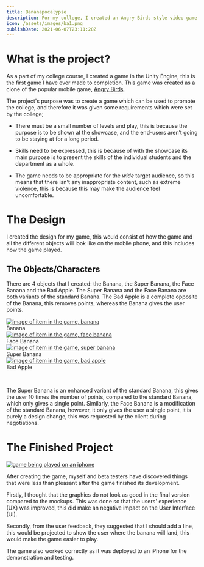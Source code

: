 ```yaml
---
title: Bananapocalypse
description: For my college, I created an Angry Birds style video game prototype within Unity to be played on a mobile phone.
icon: /assets/images/ba1.png
publishDate: 2021-06-07T23:11:28Z
---
```


# What is the project?

As a part of my college course, I created a game in the Unity Engine, this is the first game I have ever made to completion. This game was created as a clone of the popular mobile game, [Angry Birds](https://www.angrybirds.com/ "Angry Birds's Homepage").

The project's purpose was to create a game which can be used to promote the college, and therefore it was given some requirements which were set by the college;

- There must be a small number of levels and play, this is because the purpose is to be shown at the showcase, and the end-users aren’t going to be staying at for a long period.

- Skills need to be expressed, this is because of with the showcase its main purpose is to present the skills of the individual students and the department as a whole.

- The game needs to be appropriate for the <em>wide</em> target audience, so this means that there isn't any inappropriate content, such as extreme violence, this is because this may make the audience feel uncomfortable.

# The Design

I created the design for my game, this would consist of how the game and all the different objects will look like on the mobile phone, and this includes how the game played.

## The Objects/Characters

There are 4 objects that I created: the Banana, the Super Banana, the Face Banana and the Bad Apple. The Super Banana and the Face Banana are both variants of the standard Banana. The Bad Apple is a complete opposite of the Banana, this removes points, whereas the Banana gives the user points.

<div class="row" style="padding-bottom: 30px;">

<!-- Banana -->
<div class="col-lg-3 verticalMiddle row">
<a class="centeredImage" href="/assets/images/ba2.png" data-toggle="lightbox"> <img src="/assets/images/ba2.png" alt="image of item in the game, banana" class="img-fluid"> </a>
<figcaption class="figure-caption text-center">Banana</figcaption>
</div>

<!-- Face Banana -->
<div class="col-lg-3 verticalMiddle row">
<a class="centeredImage" href="/assets/images/ba3.png" data-toggle="lightbox"> <img src="/assets/images/ba3.png" alt="image of item in the game, face banana" class="img-fluid"> </a>
<figcaption class="figure-caption text-center">Face Banana</figcaption>
</div>

<!-- Super Banana -->
<div class="col-lg-3 verticalMiddle row">
<a class="centeredImage" href="/assets/images/ba4.png" data-toggle="lightbox"> <img src="/assets/images/ba4.png" alt="image of item in the game, super banana" class="img-fluid"> </a>
<figcaption class="figure-caption text-center">Super Banana</figcaption>
</div>

<!-- Bad Apple -->
<div class="col-lg-3 verticalMiddle row">
<a class="centeredImage" href="/assets/images/ba5.png" data-toggle="lightbox"> <img src="/assets/images/ba5.png" alt="image of item in the game, bad apple" class="img-fluid"> </a>
<figcaption class="figure-caption text-center">Bad Apple</figcaption>
</div>

</div>

The Super Banana is an enhanced variant of the standard Banana, this gives the user 10 times the number of points, compared to the standard Banana, which only gives a single point. Similarly, the Face Banana is a modification of the standard Banana, however, it only gives the user a single point, it is purely a design change, this was requested by the client during negotiations.

# The Finished Project

<a class="centeredImage" href="/assets/images/ba6.png" data-toggle="lightbox"> <img alt="game being played on an iphone" src="/assets/images/ba6.png" class="img-fluid"> </a>

After creating the game, myself and beta testers have discovered things that were less than pleasant after the game finished its development.

Firstly, I thought that the graphics do not look as good in the final version compared to the mockups. This was done so that the users' experience (UX) was improved, this did make an negative impact on the User Interface (UI).

Secondly, from the user feedback, they suggested that I should add a line, this would be projected to show the user where the banana will land, this would make the game easier to play.

The game also worked correctly as it was deployed to an iPhone for the demonstration and testing.

